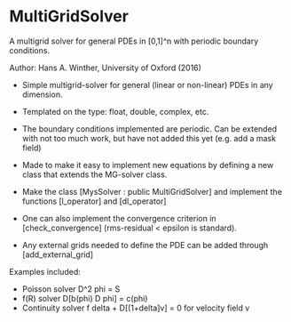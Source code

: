 # MultiGridSolver

A multigrid solver for general PDEs in [0,1]^n with periodic boundary conditions.

Author: Hans A. Winther, University of Oxford (2016)

 - Simple multigrid-solver for general (linear or non-linear) PDEs in any dimension.

 - Templated on the type: float, double, complex<double>, etc. 

 - The boundary conditions implemented are periodic. Can be extended with not too much work, but have not added this yet (e.g. add a mask field)

 - Made to make it easy to implement new equations by defining a new class that extends the MG-solver class.

 - Make the class [MysSolver : public MultiGridSolver] and implement the functions [l_operator] and [dl_operator] 

 - One can also implement the convergence criterion in [check_convergence] (rms-residual < epsilon is standard). 

 - Any external grids needed to define the PDE can be added through [add_external_grid]

Examples included:
 -  Poisson solver     D^2 phi = S
 -  f(R) solver        D[b(phi) D phi] = c(phi)
 -  Continuity solver  f delta + D[(1+delta]v] = 0 for velocity field v

